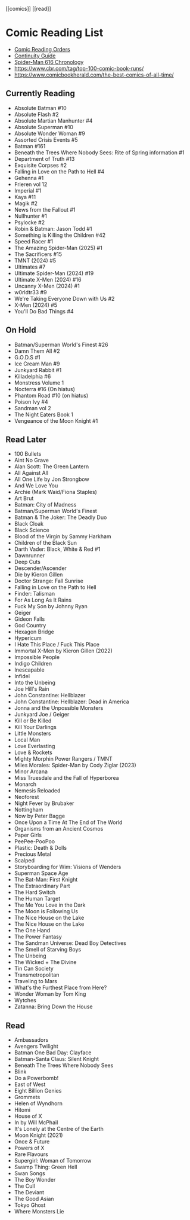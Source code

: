 [[comics]] [[read]]
# Comic Reading List
- [Comic Reading Orders](https://comicbookreadingorders.com/)
- [Continuity Guide](https://www.continuityguide.net)
- [Spider-Man 616 Chronology](https://docs.google.com/spreadsheets/d/1z_Ug8gASt3NFLDSXKn7-XOuPLhbemez55798BRL7t-k)
- https://www.cbr.com/tag/top-100-comic-book-runs/
- https://www.comicbookherald.com/the-best-comics-of-all-time/
## Currently Reading
- Absolute Batman #10
- Absolute Flash #2
- Absolute Martian Manhunter #4
- Absolute Superman #10
- Absolute Wonder Woman #9
- Assorted Crisis Events #5
- Batman #161
- Beneath the Trees Where Nobody Sees: Rite of Spring information #1
- Department of Truth #13
- Exquisite Corpses #2
- Falling in Love on the Path to Hell #4
- Gehenna #1
- Frieren vol 12
- Imperial #1
- Kaya #11
- Magik #2
- News from the Fallout #1
- Nullhunter #1
- Psylocke #2
- Robin & Batman: Jason Todd #1
- Something is Killing the Children #42
- Speed Racer #1
- The Amazing Spider-Man (2025) #1
- The Sacrificers #15
- TMNT (2024) #5
- Ultimates #7
- Ultimate Spider-Man (2024) #19
- Ultimate X-Men (2024) #16
- Uncanny X-Men (2024) #1
- w0rldtr33 #9
- We're Taking Everyone Down with Us #2
- X-Men (2024) #5
- You'll Do Bad Things #4
## On Hold
- Batman/Superman World's Finest #26
- Damn Them All #2
- G.O.D.S #1
- Ice Cream Man #9
- Junkyard Rabbit #1
- Killadelphia #6
- Monstress Volume 1
- Nocterra #16 (On hiatus)
- Phantom Road #10 (on hiatus)
- Poison Ivy #4
- Sandman vol 2
- The Night Eaters Book 1
- Vengeance of the Moon Knight #1
## Read Later
- 100 Bullets
- Aint No Grave
- Alan Scott: The Green Lantern
- All Against All
- All One Life by Jon Strongbow
- And We Love You
- Archie (Mark Waid/Fiona Staples)
- Art Brut
- Batman: City of Madness
- Batman/Superman World's Finest
- Batman & The Joker: The Deadly Duo
- Black Cloak
- Black Science
- Blood of the Virgin by Sammy Harkham
- Children of the Black Sun
- Darth Vader: Black, White & Red #1
- Dawnrunner
- Deep Cuts
- Descender/Ascender
- Die by Kieron Gillen
- Doctor Strange: Fall Sunrise
- Falling in Love on the Path to Hell
- Finder: Talisman
- For As Long As It Rains
- Fuck My Son by Johnny Ryan
- Geiger
- Gideon Falls
- God Country
- Hexagon Bridge
- Hypericum
- I Hate This Place / Fuck This Place
- Immortal X-Men by Kieron Gillen (2022)
- Impossible People
- Indigo Children
- Inescapable
- Infidel
- Into the Unbeing
- Joe Hill's Rain
- John Constantine: Hellblazer
- John Constantine: Hellblazer: Dead in America
- Jonna and the Unpossible Monsters
- Junkyard Joe / Geiger
- Kill or Be Killed
- Kill Your Darlings
- Little Monsters
- Local Man
- Love Everlasting
- Love & Rockets
- Mighty Morphin Power Rangers / TMNT
- Miles Morales: Spider-Man by Cody Ziglar (2023)
- Minor Arcana
- Miss Truesdale and the Fall of Hyperborea
- Monarch
- Nemesis Reloaded
- Neoforest
- Night Fever by Brubaker
- Nottingham
- Now by Peter Bagge
- Once Upon a Time At The End of The World
- Organisms from an Ancient Cosmos
- Paper Girls
- PeePee-PooPoo
- Plastic: Death & Dolls
- Precious Metal
- Scalped
- Storyboarding for Wim: Visions of Wenders
- Superman Space Age
- The Bat-Man: First Knight
- The Extraordinary Part
- The Hard Switch
- The Human Target
- The Me You Love in the Dark
- The Moon is Following Us
- The Nice House on the Lake
- The Nice House on the Lake
- The One Hand
- The Power Fantasy
- The Sandman Universe: Dead Boy Detectives
- The Smell of Starving Boys
- The Unbeing
- The Wicked + The Divine
- Tin Can Society
- Transmetropolitan
- Traveling to Mars
- What's the Furthest Place from Here?
- Wonder Woman by Tom King
- Wytches
- Zatanna: Bring Down the House
## Read
- Ambassadors
- Avengers Twilight
- Batman One Bad Day: Clayface
- Batman-Santa Claus: Silent Knight
- Beneath The Trees Where Nobody Sees
- Blink
- Do a Powerbomb!
- East of West
- Eight Billion Genies
- Grommets
- Helen of Wyndhorn
- Hitomi
- House of X
- In by Will McPhail
- It's Lonely at the Centre of the Earth
-  Moon Knight (2021)
- Once & Future
- Powers of X
- Rare Flavours
- Supergirl: Woman of Tomorrow
- Swamp Thing: Green Hell
- Swan Songs
- The Boy Wonder
- The Cull
- The Deviant
- The Good Asian
- Tokyo Ghost
- Where Monsters Lie